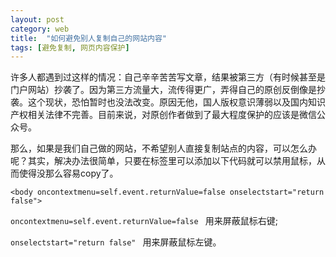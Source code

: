 ```yaml
---
layout: post
category: web
title:  "如何避免别人复制自己的网站内容"
tags: [避免复制, 网页内容保护]
---
```


许多人都遇到过这样的情况：自己辛辛苦苦写文章，结果被第三方（有时候甚至是门户网站）抄袭了。因为第三方流量大，流传得更广，弄得自己的原创反倒像是抄袭。这个现状，恐怕暂时也没法改变。原因无他，国人版权意识薄弱以及国内知识产权相关法律不完善。目前来说，对原创作者做到了最大程度保护的应该是微信公众号。

那么，如果是我们自己做的网站，不希望别人直接复制站点的内容，可以怎么办呢？其实，解决办法很简单，只要在<body>标签里可以添加以下代码就可以禁用鼠标，从而使得没那么容易copy了。

`<body oncontextmenu=self.event.returnValue=false onselectstart="return false">`


`oncontextmenu=self.event.returnValue=false ` 用来屏蔽鼠标右键;


`onselectstart="return false" ` 用来屏蔽鼠标左键。